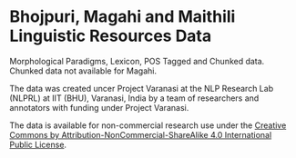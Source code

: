 # Bhojpuri, Magahi and Maithili Linguistic Resources Data

Morphological Paradigms, Lexicon, POS Tagged and Chunked data. Chunked data not available for Magahi.

The data was created uncer Project Varanasi at the NLP Research Lab (NLPRL) at IIT (BHU), Varanasi, India by a team of researchers and annotators with funding under Project Varanasi.

The data is available for non-commercial research use under the [Creative Commons by Attribution-NonCommercial-ShareAlike 4.0 International Public License](https://github.com/singhakr/Bhojpuri-Magahi-and-Maithili-Linguistic-Resources/blob/main/LICENSE.md). 
